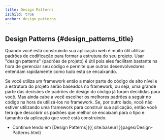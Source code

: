 ```yaml
---
title: Design Patterns
isChild: true
anchor: design_patterns
---
```


## Design Patterns {#design_patterns_title}

Quando você está construindo sua aplicação web é muito útil utilizar padrões de codificação para formar a estrutura do
seu projeto. Usar "design patterns" (padrões de projeto) é útil pois eles facilitam bastante na hora de gerenciar seu
código e permite que outros desenvolvedores entendam rapidamente como tudo está se encaixando.

Se você utiliza um framework então a maior parte do código de alto nível e a estrutura do projeto serão baseados no 
framework, ou seja, uma grande parte das decisões de padrões de design do código já foram decididas para você. Mas ainda 
cabe a você escolher os melhores padrões a seguir no código na hora de utilizá-los no framework. Se, por outro lado, 
você não estiver utilizando uma framework para construir sua aplicação, então você terá que descobrir os padrões que 
melhor se encaixam para o tipo e tamanho da aplicação que você está construindo.

* Continue lendo em [Design Patterns]({{ site.baseurl }}pages/Design-Patterns.html)